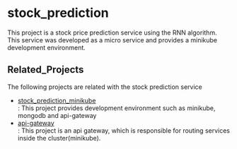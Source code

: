 # stock_prediction
This project is a stock price prediction service using the RNN algorithm.   
This service was developed as a micro service and provides a minikube development environment.


## Related_Projects
The following projects are related with the stock prediction service

* [stock_prediction_minikube](https://github.com/sungoh5/stock_prediction_minikue)  
: This project provides development environment such as minikube, mongodb and api-gateway
* [api-gateway](https://github.com/sungoh5/api-gateway)  
: This project is an api gateway, which is responsible for routing services inside the cluster(minikube).
